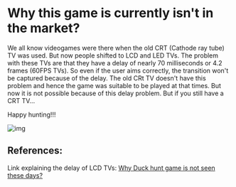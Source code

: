 # Why this game is currently isn't in the market?

We all know videogames were there when the old CRT (Cathode ray tube) TV was used. But now people shifted to LCD and LED TVs. The problem with these TVs are that they have a delay of nearly 70 milliseconds or 4.2 frames (60FPS TVs). So even if the user aims correctly, the transition won't be captured because of the delay. The old CRt TV doesn't have this problem and hence the game was suitable to be played at that times. But now it is not possible because of this delay problem. But if you still have a CRT TV...

Happy hunting!!!

![img](https://github.com/Ruban-VP/Blog-stuffs/blob/master/Blog%20topic%201/tenor.gif)

## References:

Link explaining the delay of LCD TVs: [Why Duck hunt game is not seen these days?](https://www.youtube.com/watch?v=llGzvCaw62Y)
